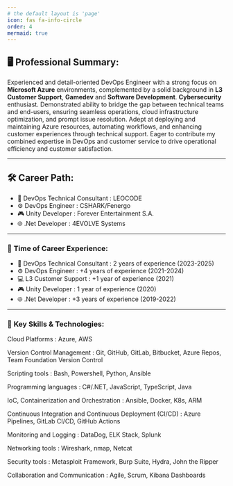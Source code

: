 ```yaml
---
# the default layout is 'page'
icon: fas fa-info-circle
order: 4
mermaid: true
---
```


## 🖥️ **Professional Summary:**

Experienced and detail-oriented DevOps Engineer with a strong focus on **Microsoft Azure** environments, complemented by a solid background in **L3 Customer Support**, **Gamedev** and **Software Development**. **Cybersecurity** enthusiast. Demonstrated ability to bridge the gap between technical teams and end-users, ensuring seamless operations, cloud infrastructure optimization, and prompt issue resolution. Adept at deploying and maintaining Azure resources, automating workflows, and enhancing customer experiences through technical support. Eager to contribute my combined expertise in DevOps and customer service to drive operational efficiency and customer satisfaction.

---

## 🛠️ **Career Path:**

- 📖 DevOps Technical Consultant : LEOCODE
- ⚙️ DevOps Engineer : CSHARK/Fenergo
- 🎮 Unity Developer : Forever Entertainment S.A.
- 🌐 .Net Developer : 4EVOLVE Systems

---

### 🏁 **Time of Career Experience:**

- 📖 DevOps Technical Consultant : 2 years of experience (2023-2025)
- ⚙️ DevOps Engineer : +4 years of experience (2021-2024)
- 💻 L3 Customer Support : +1 year of experience (2021)
- 🎮 Unity Developer : 1 year of experience (2020)
- 🌐 .Net Developer : +3 years of experience (2019-2022)

---

### 🚀 **Key Skills & Technologies:**

Cloud Platforms
: Azure, AWS

Version Control Management
: Git, GitHub, GitLab, Bitbucket, Azure Repos, Team Foundation Version Control

Scripting tools
: Bash, Powershell, Python, Ansible

Programming languages
: C#/.NET, JavaScript, TypeScript, Java

IoC, Containerization and Orchestration
: Ansible, Docker, K8s, ARM

Continuous Integration and Continuous Deployment (CI/CD)
: Azure Pipelines, GitLab CI/CD, GitHub Actions

Monitoring and Logging
: DataDog, ELK Stack, Splunk

Networking tools 
: Wireshark, nmap, Netcat

Security tools
: Metasploit Framework, Burp Suite, Hydra, John the Ripper

Collaboration and Communication
: Agile, Scrum, Kibana Dashboards